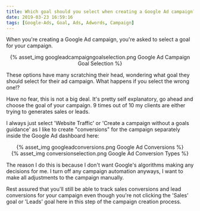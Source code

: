 ```yaml
---
title: Which goal should you select when creating a Google Ad campaign?
date: 2019-03-23 16:59:16
tags: [Google-Ads, Goal, Ads, Adwords, Campaign]
---
```


When you're creating a Google Ad campaign, you're asked to select a goal for your campaign. 

<center>{% asset_img googleadcampaigngoalselection.png Google Ad Campaign Goal Selection %}</center>

These options have many scratching their head, wondering what goal they should select for their ad campaign. What happens if you select the wrong one!?

Have no fear, this is not a big deal. It's pretty self explanatory, go ahead and choose the goal of your campaign. 9 times out of 10 my clients are either trying to generates sales or leads.

I always just select 'Website Traffic' or 'Create a campaign without a goals guidance' as I like to create "conversions" for the campaign separately inside the Google Ad dashboard here:

<center>{% asset_img googleadconversions.png Google Ad Conversions %}</center>

<center>{% asset_img conversionselection.png Google Ad Conversion Types %}</center>

The reason I do this is because I don't want Google's algorithms making any decisions for me. I turn off any campaign automation anyways, I want to make all adjustments to the campaign manually. 

Rest assured that you'll still be able to track sales conversions and lead conversions for your campaign even though you're not clicking the 'Sales' goal or 'Leads' goal here in this step of the campaign creation process. 